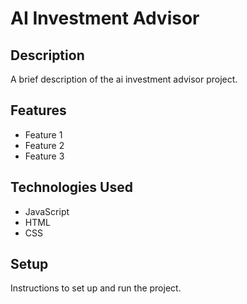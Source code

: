# AI Investment Advisor

## Description

A brief description of the ai investment advisor project.

## Features

- Feature 1
- Feature 2
- Feature 3

## Technologies Used

- JavaScript
- HTML
- CSS

## Setup

Instructions to set up and run the project.
